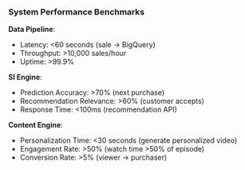 ### System Performance Benchmarks

**Data Pipeline**:
- Latency: <60 seconds (sale → BigQuery)
- Throughput: >10,000 sales/hour
- Uptime: >99.9%

**SI Engine**:
- Prediction Accuracy: >70% (next purchase)
- Recommendation Relevance: >60% (customer accepts)
- Response Time: <100ms (recommendation API)

**Content Engine**:
- Personalization Time: <30 seconds (generate personalized video)
- Engagement Rate: >50% (watch time >50% of episode)
- Conversion Rate: >5% (viewer → purchaser)
